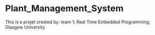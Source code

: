 # Plant_Management_System
This is a projet created by: team 1; Real Time Embedded Programming; Glasgow University
